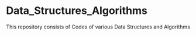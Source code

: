 # Data_Structures_Algorithms
This repository consists of Codes of various Data Structures and Algorithms
